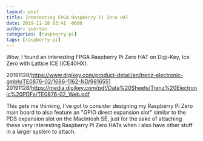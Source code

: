 ```yaml
---
layout: post
title: Interesting FPGA Raspberry Pi Zero HAT
date: 2019-11-28 03:41 -0600
author: quorten
categories: [raspberry-pi]
tags: [raspberry-pi]
---
```


Wow, I found an interesting FPGA Raspberry Pi Zero HAT on Digi-Key,
Ice Zero with Lattice ICE (ICE40HX).

20191128/https://www.digikey.com/product-detail/en/trenz-electronic-gmbh/TE0876-02/1686-1162-ND/9816551  
20191128/https://media.digikey.com/pdf/Data%20Sheets/Trenz%20Electronic%20PDFs/TE0876-02_Web.pdf

This gets me thinking, I've got to consider designing my Raspberry Pi
Zero main board to also feature an "GPIO direct expansion slot"
similar to the PDS expansion slot on the Macintosh SE, just for the
sake of attaching these very interesting Raspberry Pi Zero HATs when I
also have other stuff in a larger system to attach.
